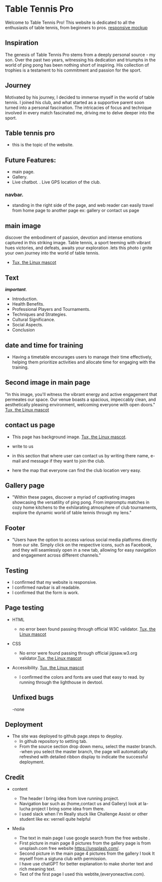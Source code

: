 
# Table Tennis Pro
Welcome to Table Tennis Pro! This website is dedicated to all the enthusiasts of table tennis, from beginners to pros.
[responsive mockup](https://ui.dev/amiresponsive?url=https://samgree.github.io/Table-Tennis/)

## Inspiration
The genesis of Table Tennis Pro stems from a deeply personal source - my son. Over the past two years, witnessing his dedication and triumphs in the world of ping pong has been nothing short of inspiring. His collection of trophies is a testament to his commitment and passion for the sport.

## Journey
Motivated by his journey, I decided to immerse myself in the world of table tennis. I joined his club, and what started as a supportive parent soon turned into a personal fascination. The intricacies of focus and technique involved in every match fascinated me, driving me to delve deeper into the sport.

## Table tennis pro
* this is the topic of the website.

## Future Features:
- main page.
- Gallery.
- Live chatbot.
. Live GPS location of the club.
### navbar.
* standing in the right side of the page, and web reader can easily travel from home page to another page ex: gallery or contact us page

## main image
discover the embodiment of passion, devotion and intense emotions captured in this striking image. Table tennis, a sport teeming with vibrant hues victories, and defeats, awaits your exploration .lets this photo i gnite your own journey into the world of table tennis.
- [Tux, the Linux mascot](/assets/images/cover.amotion.img.jpg)

## Text
***important***.
- Introduction.
- Health Benefits.
- Professional Players and Tournaments.
- Techniques and Strategies.
- Cultural Significance.
- Social Aspects.
- Conclusion

## date and time for training
* Having a timetable encourages users to manage their time effectively, helping them prioritize activities and allocate time for engaging with the training.

## Second image in main page

 "In this image, you'll witness the vibrant energy and active engagement that permeates our space. Our venue boasts a spacious, impeccably clean, and aesthetically pleasing environment, welcoming everyone with open doors."
  [Tux, the Linux mascot](/assets/images/training-time.jpg)

## contact us page
 - This page has background image.
  [Tux, the Linux mascot](/assets/images/last-img-1.jpg).
- write to us 

- in this section that where user can contact us by writing there name, e-mail and message if they want to join the club.
- here the map that everyone can find the club location very easy.

## Gallery page

- "Within these pages, discover a myriad of captivating images showcasing the versatility of ping pong. From impromptu matches in cozy home kitchens to the exhilarating atmosphere of club tournaments, explore the dynamic world of table tennis through my lens."

## Footer
- "Users have the option to access various social media platforms directly from our site. Simply click on the respective icons, such as Facebook, and they will seamlessly open in a new tab, allowing for easy navigation and engagement across different channels."

## Testing 
- I confirmed that my website is responsive.
- I confirmed navbar is all readable.
- I confirmed that the form is work. 

## Page testing
- HTML
    - no error been found passing through official W3C validator. 
    [Tux, the Linux mascot](/assets/images/index.html-validate.png)
- CSS     
    - No error were found passing through official jigsaw.w3.org
      validator.[Tux, the Linux mascot](/assets/images/css-validate.new.png)

 - Accessibility.
    [Tux, the Linux mascot](/assets/images/lighthouse.img.png)

    - I confirmed the colors and fonts are used that easy to read. by running through the lighthouse in devtool. 
    ## Unfixed bugs
    -none
## Deployment
- The site was deployed to github page.steps to deyploy.
   - In github repository to setting tab.
   - From the source section drop down menu, select the master branch.
   -when you select the master branch, the page will automatically refreshed with detailed ribbon display to indicate the successful deployment.
## Credit
- content
   - The header I bring idea from love running project.
   - Navigation bar such as (home,contact us and Gallery) look at la-lucha project I bring some idea from there.
   - I used slack when I'm Really stuck like Challenge Assist or other student like ex: vernell quite helpful
- Media
   
   - The text in main page I use google search from the free website .
   - First picture in main page 8 pictures from the gallery page is from unsplash.com free website https://unsplash.com/.
   - Second picture in the main page 4 pictures from the gallery I took It myself from a sigtuna club with permission.
   - I have use chatGPT for better explanation to make shorter text and rich meaning text.
   - Text of the first page I used this webtite,(everyoneactive.com).










































